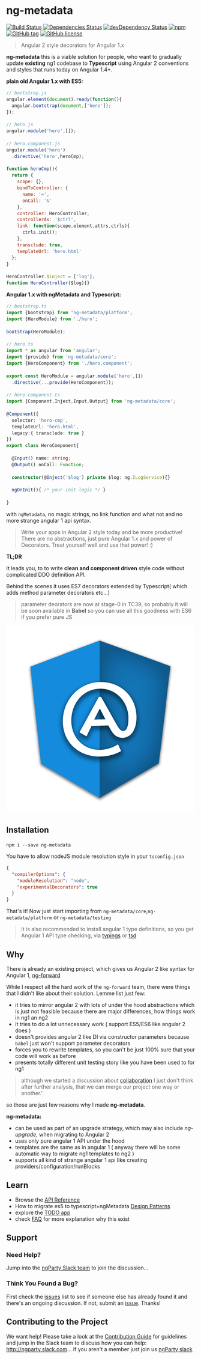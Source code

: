 # ng-metadata

[![Build Status](https://travis-ci.org/ngParty/ng-metadata.svg)](https://travis-ci.org/ngParty/ng-metadata)
[![Dependencies Status](https://david-dm.org/ngParty/ng-metadata.svg)](https://david-dm.org/ngParty/ng-metadata)
[![devDependency Status](https://david-dm.org/ngParty/ng-metadata/dev-status.svg)](https://david-dm.org/ngParty/ng-metadata#info=devDependencies)
[![npm](https://img.shields.io/npm/v/ng-metadata.svg)](https://www.npmjs.com/package/ng-metadata)
[![GitHub tag](https://img.shields.io/github/tag/ngParty/ng-metadata.svg)]()
[![GitHub license](https://img.shields.io/badge/license-MIT-blue.svg)](https://raw.githubusercontent.com/ngParty/ng-metadata/master/LICENSE)

> Angular 2 style decorators for Angular 1.x

**ng-metadata** this is a viable solution for people,
who want to gradually update **existing** ng1 codebase to **Typescript** using Angular 2 conventions and styles that 
runs today on Angular 1.4+.

**plain old Angular 1.x with ES5:**

```js
// bootstrap.js
angular.element(document).ready(function(){
  angular.bootstrap(document,['hero']);
});

// hero.js
angular.module('hero',[]);

// hero.component.js
angular.module('hero')
  .directive('hero',heroCmp);

function heroCmp(){
  return {
    scope: {},
    bindToController: {
      name: '=',
      onCall: '&'
    },
    controller: HeroController,
    controllerAs: '$ctrl',
    link: function(scope,element,attrs,ctrls){
      ctrls.init();
    },
    transclude: true,
    templateUrl: 'hero.html'
  };
}

HeroController.$inject = ['log'];
function HeroController($log){}
```

**Angular 1.x with ngMetadata and Typescript:**

```typescript
// bootstrap.ts
import {bootstrap} from 'ng-metadata/platform';
import {HeroModule} from './hero';

bootstrap(HeroModule);

// hero.ts
import * as angular from 'angular';
import {provide} from 'ng-metadata/core';
import {HeroComponent} from './hero.component';

export const HeroModule = angular.module('hero',[])
  .directive(...provide(HeroComponent));
  
// hero.component.ts
import {Component,Inject,Input,Output} from 'ng-metadata/core';

@Component({
  selector: 'hero-cmp',
  templateUrl: 'hero.html',
  legacy:{ transclude: true }
})
export class HeroComponent{

  @Input() name: string;
  @Output() onCall: Function;

  constructor(@Inject('$log') private $log: ng.ILogService){}
  
  ngOnInit(){ /* your init logic */ }
  
}
```

with `ngMetadata`, no magic strings, no link function and what not and no more strange angular 1 api syntax.
 
> Write your apps in Angular 2 style today and be more productive! 
> There are no abstractions, just pure Angular 1.x and power of Decorators.
> Treat yourself well and use that power! :)

**TL;DR**

It leads you, to to write **clean and component driven** style code without complicated DDO definition API.

Behind the scenes it uses ES7 decorators extended by Typescript( which adds method parameter decorators etc...)
> parameter deorators are now at stage-0 in TC39, so probably it will be soon available in **Babel** so you can use 
all this goodness with ES6 if you prefer pure JS

![ng-metadata logo](assets/logo/ngMetadata.png)

## Installation

`npm i --save ng-metadata`

You have to allow nodeJS module resolution style in your `tsconfig.json`

```json
{
  "compilerOptions": {
    "moduleResolution": "node",
    "experimentalDecorators": true
  }
}
```

That's it! Now just start importing from `ng-metadata/core`,`ng-metadata/platform` or `ng-metadata/testing`

> It is also recommended to install angular 1 type definitions, so you get Angular 1 API type checking,
 via [typings](https://github.com/typings/typings) or [tsd](https://github.com/Definitelytyped/tsd)

## Why

There is already an existing project, which gives us Angular 2 like syntax for Angular 1, [ng-forward](https://github.com/ngUpgraders/ng-forward)

While I respect all the hard work of the `ng-forward` team, there were things that I didn't like about their solution. 
Lemme list just few:
- it tries to mirror angular 2 with lots of under the hood abstractions which is just not feasible 
because there are major differences, how things work in ng1 an ng2 
- it tries to do a lot unnecessary work ( support ES5/ES6  like angular 2 does )
- doesn't provides angular 2 like DI via constructor parameters because `babel` just won't support parameter decorators
- forces you to rewrite templates, so you can't be just 100% sure that your code will work as before
- presents totally different unit testing story like you have been used to for ng1 

> although we started a discussion about [collaboration](https://github.com/ngUpgraders/ng-forward/issues/138) I just don't think after further analysis, that we can merge 
our project one way or another.'
 
so those are just few reasons why I made **ng-metadata**.

**ng-metadata:**
- can be used as part of an upgrade strategy, which may also include *ng-upgrade*, when migrating to Angular 2
- uses only pure angular 1 API under the hood
- templates are the same as in angular 1 ( anyway there will be some automatic way to migrate ng1 templates to ng2 )
- supports all kind of strange angular 1 api like creating providers/configuration/runBlocks

## Learn

- Browse the [API Reference](docs/API.md)
- How to migrate es5 to typescript+ngMetadata [Design Patterns](docs/DESIGN-PATTERNS.md)
- explore the [TODO app](playground)
- check [FAQ](docs/FAQ.md) for more explanation why this exist

## Support

### Need Help?

Jump into the [ngParty Slack team](https://ngparty.herokuapp.com/) to join the discussion...

### Think You Found a Bug?

First check the [issues](https://github.com/ngParty/ng-metadata/issues) list to see if someone else has already 
found it and there's an ongoing discussion. If not, submit an [issue](https://github.com/ngParty/ng-metadata/issues).
 Thanks!

## Contributing to the Project

We want help! Please take a look at the [Contribution Guide](CONTRIBUTING.md) for guidelines and jump in the Slack 
team to discuss how you can help: http://ngparty.slack.com... 
if you aren't a member just join us [ngParty slack](https://ngparty.herokuapp.com)
